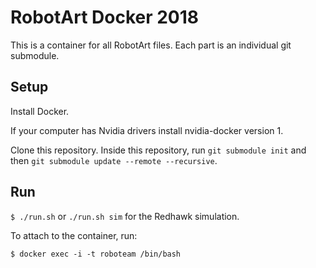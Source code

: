 # RobotArt Docker 2018

This is a container for all RobotArt files. Each part is an individual git submodule.

## Setup

Install Docker.

If your computer has Nvidia drivers install nvidia-docker version 1.

Clone this repository. Inside this repository, run `git submodule init` and then `git submodule update --remote --recursive`.

## Run 

`$ ./run.sh` or `./run.sh sim` for the Redhawk simulation.

To attach to the container, run: 

`$ docker exec -i -t roboteam /bin/bash`
